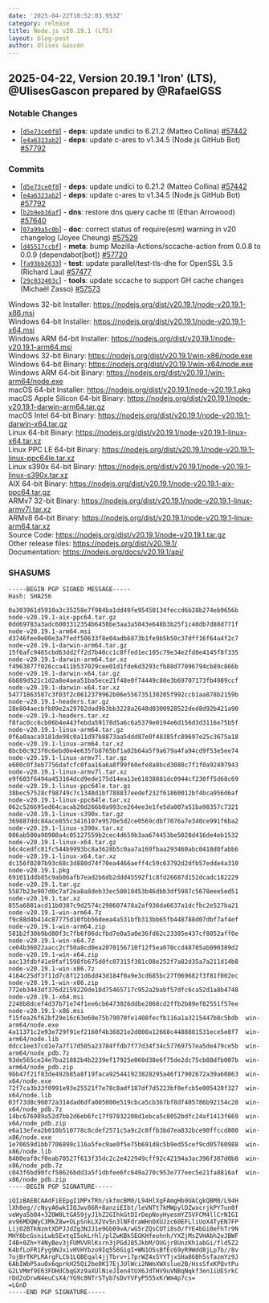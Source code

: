 ```yaml
---
date: '2025-04-22T10:52:03.953Z'
category: release
title: Node.js v20.19.1 (LTS)
layout: blog-post
author: Ulises Gascón
---
```


## 2025-04-22, Version 20.19.1 'Iron' (LTS), @UlisesGascon prepared by @RafaelGSS

### Notable Changes

- \[[`d5e73ce0f8`](https://github.com/nodejs/node/commit/d5e73ce0f8)] - **deps**: update undici to 6.21.2 (Matteo Collina) [#57442](https://github.com/nodejs/node/pull/57442)
- \[[`e4a6323ab2`](https://github.com/nodejs/node/commit/e4a6323ab2)] - **deps**: update c-ares to v1.34.5 (Node.js GitHub Bot) [#57792](https://github.com/nodejs/node/pull/57792)

### Commits

- \[[`d5e73ce0f8`](https://github.com/nodejs/node/commit/d5e73ce0f8)] - **deps**: update undici to 6.21.2 (Matteo Collina) [#57442](https://github.com/nodejs/node/pull/57442)
- \[[`e4a6323ab2`](https://github.com/nodejs/node/commit/e4a6323ab2)] - **deps**: update c-ares to v1.34.5 (Node.js GitHub Bot) [#57792](https://github.com/nodejs/node/pull/57792)
- \[[`b2b9eb36af`](https://github.com/nodejs/node/commit/b2b9eb36af)] - **dns**: restore dns query cache ttl (Ethan Arrowood) [#57640](https://github.com/nodejs/node/pull/57640)
- \[[`07a99a5c0b`](https://github.com/nodejs/node/commit/07a99a5c0b)] - **doc**: correct status of require(esm) warning in v20 changelog (Joyee Cheung) [#57529](https://github.com/nodejs/node/pull/57529)
- \[[`d45517ccbf`](https://github.com/nodejs/node/commit/d45517ccbf)] - **meta**: bump Mozilla-Actions/sccache-action from 0.0.8 to 0.0.9 (dependabot\[bot]) [#57720](https://github.com/nodejs/node/pull/57720)
- \[[`fa93bb2633`](https://github.com/nodejs/node/commit/fa93bb2633)] - **test**: update parallel/test-tls-dhe for OpenSSL 3.5 (Richard Lau) [#57477](https://github.com/nodejs/node/pull/57477)
- \[[`29c032403c`](https://github.com/nodejs/node/commit/29c032403c)] - **tools**: update sccache to support GH cache changes (Michaël Zasso) [#57573](https://github.com/nodejs/node/pull/57573)

Windows 32-bit Installer: https://nodejs.org/dist/v20.19.1/node-v20.19.1-x86.msi \
Windows 64-bit Installer: https://nodejs.org/dist/v20.19.1/node-v20.19.1-x64.msi \
Windows ARM 64-bit Installer: https://nodejs.org/dist/v20.19.1/node-v20.19.1-arm64.msi \
Windows 32-bit Binary: https://nodejs.org/dist/v20.19.1/win-x86/node.exe \
Windows 64-bit Binary: https://nodejs.org/dist/v20.19.1/win-x64/node.exe \
Windows ARM 64-bit Binary: https://nodejs.org/dist/v20.19.1/win-arm64/node.exe \
macOS 64-bit Installer: https://nodejs.org/dist/v20.19.1/node-v20.19.1.pkg \
macOS Apple Silicon 64-bit Binary: https://nodejs.org/dist/v20.19.1/node-v20.19.1-darwin-arm64.tar.gz \
macOS Intel 64-bit Binary: https://nodejs.org/dist/v20.19.1/node-v20.19.1-darwin-x64.tar.gz \
Linux 64-bit Binary: https://nodejs.org/dist/v20.19.1/node-v20.19.1-linux-x64.tar.xz \
Linux PPC LE 64-bit Binary: https://nodejs.org/dist/v20.19.1/node-v20.19.1-linux-ppc64le.tar.xz \
Linux s390x 64-bit Binary: https://nodejs.org/dist/v20.19.1/node-v20.19.1-linux-s390x.tar.xz \
AIX 64-bit Binary: https://nodejs.org/dist/v20.19.1/node-v20.19.1-aix-ppc64.tar.gz \
ARMv7 32-bit Binary: https://nodejs.org/dist/v20.19.1/node-v20.19.1-linux-armv7l.tar.xz \
ARMv8 64-bit Binary: https://nodejs.org/dist/v20.19.1/node-v20.19.1-linux-arm64.tar.xz \
Source Code: https://nodejs.org/dist/v20.19.1/node-v20.19.1.tar.gz \
Other release files: https://nodejs.org/dist/v20.19.1/ \
Documentation: https://nodejs.org/docs/v20.19.1/api/

### SHASUMS

```
-----BEGIN PGP SIGNED MESSAGE-----
Hash: SHA256

0a303961d5910a3c35258e7f984ba1dd49fe95450134feccd6b28b274eb9656b  node-v20.19.1-aix-ppc64.tar.gz
0dd69783a3adc6003312354b6450be3aa3a5043e648b3b25f1c40db7d88d771f  node-v20.19.1-arm64.msi
d3746fee0e00e3a7fedf50633f8e04adb6873b1fe9b5b50c37dff16f64a4f2c7  node-v20.19.1-darwin-arm64.tar.gz
15f6afc9465cbd63dd2ff2d7b40cc1c8ffed1ec105c79e34e2fd0e4145f8f335  node-v20.19.1-darwin-arm64.tar.xz
f4963877f026cca411b537029cee01d1fde6d3293cfb88d77096794cb89c866b  node-v20.19.1-darwin-x64.tar.gz
6b889d521c1d2a8e4aea51ba5ece21f48e0f74449c80e3b69707173fb4989ccf  node-v20.19.1-darwin-x64.tar.xz
54771863587c3f03f2c0612379962b06e556735130205f992ccb1aa878b2159b  node-v20.19.1-headers.tar.gz
28e804aecbfb09e2a29782dad9b3bb3228a2648d0300928522ded8d92b421a90  node-v20.19.1-headers.tar.xz
f8fac0cc6cb06b4e443febda59178d5a6c6a5379e0194e6d156d3d3116e75b5f  node-v20.19.1-linux-arm64.tar.gz
0f6a0aaca9181de98c0a11d97b8873aa5ddd87e0f48385fc89697e25c3675a18  node-v20.19.1-linux-arm64.tar.xz
8bcb0c923f0c6ebd0e4e635fb8765bf1a02b64a5f9a679a4fa94cd9f53e5ee74  node-v20.19.1-linux-armv7l.tar.gz
e600c0f3eb7756dafcfc0faa16a6a8f99f60efe8a8bcd3080c7f1f0a92497943  node-v20.19.1-linux-armv7l.tar.xz
e9f603f6494a453164dcd9ede175d14ea13e61838881dc0944cf230ff5d68c69  node-v20.19.1-linux-ppc64le.tar.gz
38bec57528cf98749c7c1348d1bf788837eedef232f61860012bf4bca956d6af  node-v20.19.1-linux-ppc64le.tar.xz
062c526695ed64cacab20d266b0a993ce264ee3e1fe5da007a51ba98357c7321  node-v20.19.1-linux-s390x.tar.gz
369887ddc84ace855c3416107e9570e5d2ce0569cdbf7076a7e340ce991f6ba2  node-v20.19.1-linux-s390x.tar.xz
086ab500a98900a4c05127559b2cec4d659b3aa674453be5028d416de4eb1532  node-v20.19.1-linux-x64.tar.gz
b6c4cedfc81fc544b9993bc8a3628b5c0aa7a169fbaa293460abc0418d0fabb6  node-v20.19.1-linux-x64.tar.xz
dc156f0207b93c68c3d880d74f70ea4466aeff4c59c63792d2dfb57edde4a310  node-v20.19.1.pkg
691011ddb85c9ab86afb7ead2b6db2ddd45592f1c8fd26687d152dcadc182229  node-v20.19.1.tar.gz
5587b23e907d0c7af2ea8a8deb33ec50010453b46dbb3df5987c5678eee5ed51  node-v20.19.1.tar.xz
855a6881acd11b0387c9d2574c298607478a2af936da6637a1dcfbc2e527ba21  node-v20.19.1-win-arm64.7z
f9c88d4b414c87775d10fbb56deea4a531bfb313bb65fb448788d07dbf7af4ef  node-v20.19.1-win-arm64.zip
581b2f30b9bd80f3c7fb6f06dcfbd7e0a5a0e36fd62c23385e437cf8052aff0e  node-v20.19.1-win-x64.7z
ce04b36022aacc2cf50a8cd0ea2070156710f12f5ea070ccd48705ab090389d2  node-v20.19.1-win-x64.zip
aac13fdbf41e9faf1598fb675d0fc07315f381c08e252f7a82d35a7a211d14b8  node-v20.19.1-win-x86.7z
4184c25df3f11d7c8f121d6dd43d184f0a9e3cd685bc27f069682f3f81f002ec  node-v20.19.1-win-x86.zip
772eb3443df376d2159220de18d75465717c952a2babf57dfc6ca52d1a8b4748  node-v20.19.1-x64.msi
2248b8dcef4d37b71e74f1ee6cb6473026ddbe2868cd2ffb2b89ef82551f57ee  node-v20.19.1-x86.msi
f15fea26f62bf29e16c63e60e75b79070fe1408fecfb116a1a3215447b8c5bdb  win-arm64/node.exe
4a11371c2e93e729f91ef2160f4b36821e2d000a12668c4488801531ece5e8f7  win-arm64/node.lib
ddcc1ee37cd1e7a7f17d505a23784ffdb7f77d34f34c57769757ea5de479ce5b  win-arm64/node_pdb.7z
93de565ce24e7ba21882b4b2239ef17925e060d38e6f75de2dc75cb88dfb007b  win-arm64/node_pdb.zip
9bb47f21f83de492b85a8f19faca925441923828295a46f17902672a39a60863  win-x64/node.exe
72f7ca3b33f0991e93e25521f7e78c8adf187df7d5223bf0efcb5e005420f327  win-x64/node.lib
03f73d8c96072a314dad6dfa005000e519cbca5cb367bf8df405786b92154c28  win-x64/node_pdb.7z
14bc676989a52d7bb2d6eb6fc17f97832200d1ebca5c8052bdfc24af1413f669  win-x64/node_pdb.zip
e6a13efea2b010b510778c8cdef2571c5a9c2c8ffb3bd7ea832bce90ffccd800  win-x86/node.exe
1e70659d1bb7706899c116a5fec9ae0f5e75b691d8c5b9ed55cef9cd05760988  win-x86/node.lib
8400eaf0cf0eab70527f613f35dc2c2e422949cff92c42194a3ac396f387d0b8  win-x86/node_pdb.7z
c043f6bd90fcf58626bdd3a5f1dbfee6fc649a270c953e777eec5e21fa8816af  win-x86/node_pdb.zip
-----BEGIN PGP SIGNATURE-----

iQIzBAEBCAAdFiEEpgI1MPxTRh/skfmcBM0/L94HlXgFAmgHb9UACgkQBM0/L94H
lXh0eg//cNyyA6wkIIQJwv86R+8anziEIbt/leVNTt7kMWpylDZwxcrjkPY7un0f
veWya5b04+3ZOW0LtGA59jyJ1hZ2GIhkGtDIrDepNoyHyesmYZSVFCM4llCrNIGI
ev96MDQWyC3MkZ8w+OLpSnkLX2Vv5n3lNFdraWHnOXUJzc60EFLliUoX4TyEN7FP
Lij02BTkNzmtXDPJJdZg3NJJ1e9Gb09vA/wG5rZQsCOTi8s0/fYE4bGi0eFhTr9N
MHY8bcGsniLwb5ExtqI5okLrhl/plZwKBkSEGKHfeohnh/YXZjMsZVHAbh2eJBWF
I4B+0Zh+Y4NyBev3jFUMVVRlKsrn3jPGdJ85JkbM/OUGjr8UnzKh1abGi/fld5Z2
K4bfLoFR1Fyg9NJxivHVHYbzo9Iq5S6GigI+WN1O5sBfEc69yR9Wdd8jLp7b//8v
7ojBrTKPLRArgFLCb1LQBEqal4jjTbrv+i7prWZ4xSYYTjxSHa86Bh5sfazmYz9J
6AbIWbP5au0x6qprkH25Qi2be0K17EjJUlWci2NWoXWXslue2B/HssSfxKPQvtPu
G2LVMmf9E63FDHdCbqGXz9aXUlNieJIen4tUX6JdTHV9uVNBqNqkf3en1iUESrkC
rDd2oDrwN4euCsX4/YG9c8NTrSTyb7sDvYVFyP555xKrWm4p7cs=
=LGnD
-----END PGP SIGNATURE-----
```
